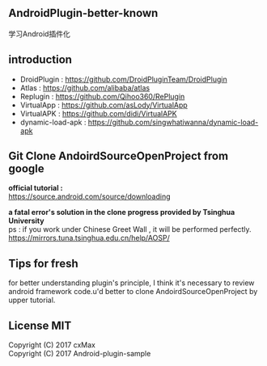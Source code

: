 ## AndroidPlugin-better-known
学习Android插件化

## introduction
* DroidPlugin : https://github.com/DroidPluginTeam/DroidPlugin  
* Atlas : https://github.com/alibaba/atlas 
* Replugin : https://github.com/Qihoo360/RePlugin  
* VirtualApp : https://github.com/asLody/VirtualApp  
* VirtualAPK : https://github.com/didi/VirtualAPK  
* dynamic-load-apk : https://github.com/singwhatiwanna/dynamic-load-apk  

## Git Clone AndoirdSourceOpenProject from google
<b>official tutorial : </b>  
https://source.android.com/source/downloading

<b>a fatal error's solution in the clone progress provided by Tsinghua University</b>  
ps : if you work under Chinese Greet Wall , it will be performed perfectly.  
https://mirrors.tuna.tsinghua.edu.cn/help/AOSP/


## Tips for fresh
for better understanding plugin's principle, I think it's necessary to review android framework code.u'd better to clone AndoirdSourceOpenProject by upper tutorial.

## License MIT
 Copyright (C) 2017 cxMax  
 Copyright (C) 2017 Android-plugin-sample  
